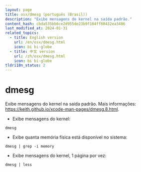 ```yaml
---
layout: page
title: osx/dmesg (português (Brasil))
description: "Exibe mensagens do kernel na saída padrão."
content_hash: cbda535bb6ce2d955de23b9f104ff80432ea3486
last_modified_at: 2024-01-31
related_topics:
  - title: English version
    url: /en/osx/dmesg.html
    icon: bi bi-globe
  - title: 中文 version
    url: /zh/osx/dmesg.html
    icon: bi bi-globe
tldri18n_status: 2
---
```

# dmesg

Exibe mensagens do kernel na saída padrão.
Mais informações: <https://keith.github.io/xcode-man-pages/dmesg.8.html>.

- Exibe mensagens do kernel:

`dmesg`

- Exibe quanta memória física está disponível no sistema:

`dmesg | grep -i memory`

- Exibe mensagens do kernel, 1 página por vez:

`dmesg | less`
